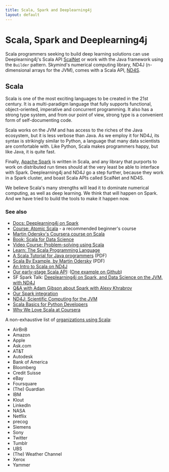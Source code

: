 ```yaml
---
title: Scala, Spark and Deeplearning4j
layout: default
---
```


# Scala, Spark and Deeplearning4j

Scala programmers seeking to build deep learning solutions can use Deeplearning4j's Scala API [ScalNet](https://github.com/deeplearning4j/scalnet) or work with the Java framework using the `Builder` pattern. Skymind's numerical computing library, ND4J (n-dimensional arrays for the JVM), comes with a Scala API, [ND4S](https://github.com/deeplearning4j/nd4s).

## Scala

Scala is one of the most exciting languages to be created in the 21st century. It is a multi-paradigm language that fully supports functional, object-oriented, imperative and concurrent programming. It also has a strong type system, and from our point of view, strong type is a convenient form of self-documenting code.

Scala works on the JVM and has access to the riches of the Java ecosystem, but it is less verbose than Java. As we employ it for ND4J, its syntax is strikingly similar to Python, a language that many data scientists are comfortable with. Like Python, Scala makes programmers happy, but like Java, it is quite fast. 

Finally, [Apache Spark](./spark.html) is written in Scala, and any library that purports to work on distributed run times should at the very least be able to interface with Spark. Deeplearning4j and ND4J go a step further, because they work in a Spark cluster, and boast Scala APIs called ScalNet and ND4S. 

We believe Scala's many strengths will lead it to dominate numerical computing, as well as deep learning. We think that will happen on Spark. And we have tried to build the tools to make it happen now. 

### See also

* [Docs: Deeplearning4j on Spark](./spark.html)
* [Course: Atomic Scala](http://www.atomicscala.com/) - a recommended beginner's course
* [Martin Odersky's Coursera course on Scala](https://www.coursera.org/learn/progfun1)
* [Book: Scala for Data Science](https://www.amazon.com/Scala-Data-Science-Pascal-Bugnion/dp/1785281372)
* [Video Course: Problem-solving using Scala](https://www.youtube.com/user/DrMarkCLewis)
* [Learn: The Scala Programming Language](http://www.scala-lang.org/documentation/)
* [A Scala Tutorial for Java programmers](http://www.scala-lang.org/docu/files/ScalaTutorial.pdf) (PDF)
* [Scala By Example, by Martin Odersky](http://www.scala-lang.org/docu/files/ScalaByExample.pdf) (PDF) 
* [An Intro to Scala on ND4J](http://nd4j.org/scala.html)
* [Our early-stage Scala API](https://github.com/deeplearning4j/nd4j/tree/master/nd4j-scala-api/src/main/scala/org/nd4j/api/linalg): ([One example on Github](https://github.com/deeplearning4j/nd4j/blob/master/nd4j-scala-api/src/test/scala/org/nd4j/api/linalg/TestNDArray.scala#L18))
* SF Spark Talk: [Deeplearning4j on Spark, and Data Science on the JVM, with ND4J](https://www.youtube.com/watch?v=LCsc1hFuNac&feature=youtu.be)
* [Q&A with Adam Gibson about Spark with Alexy Khrabrov](https://www.youtube.com/watch?v=LJPL8sL0Daw&feature=youtu.be)
* [Our Spark integration](https://github.com/deeplearning4j/deeplearning4j/tree/master/deeplearning4j-scaleout/spark)
* [ND4J: Scientific Computing for the JVM](http://nd4j.org)
* [Scala Basics for Python Developers](https://bugra.github.io/work/notes/2014-10-18/scala-basics-for-python-developers/)
* [Why We Love Scala at Coursera](https://tech.coursera.org/blog/2014/02/18/why-we-love-scala-at-coursera/)

A non-exhaustive list of [organizations using Scala](http://alvinalexander.com/scala/whos-using-scala-akka-play-framework):

* AirBnB
* Amazon
* Apple
* Ask.com
* AT&T
* Autodesk
* Bank of America
* Bloomberg
* Credit Suisse
* eBay
* Foursquare
* (The) Guardian
* IBM
* Klout
* LinkedIn
* NASA
* Netflix
* precog
* Siemens
* Sony
* Twitter
* Tumblr
* UBS
* (The) Weather Channel
* Xerox
* Yammer
